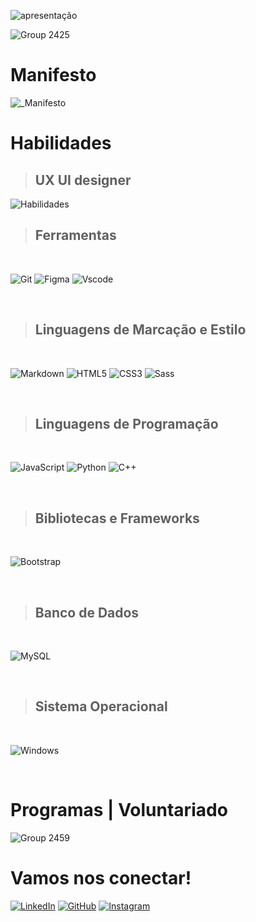 ![apresentação](https://github.com/Tarcilalves/MyForkDesafio/assets/107896645/769ce31a-afac-42ed-82cf-24d96e94459a)

![Group 2425](https://github.com/Tarcilalves/MyForkDesafio/assets/107896645/de6413a6-8039-4b04-8c83-9b958fae4611)

# Manifesto

![_Manifesto](https://github.com/Tarcilalves/MyForkDesafio/assets/107896645/3237c0ec-4acb-4716-9f9e-a0620f68f1f9)

# Habilidades

> <h2>UX UI designer</h2>
![Habilidades](https://github.com/Tarcilalves/MyForkDesafio/assets/107896645/5395d85c-4e90-4c83-ae2b-6ef15f26a6de)

> <h2>Ferramentas</h2>
<br>

![Git](https://img.shields.io/badge/GIT-E44C30?style=for-the-badge&logo=git&logoColor=white) ![Figma](https://img.shields.io/badge/Figma-696969?style=for-the-badge&logo=figma&logoColor=figma) ![Vscode](https://img.shields.io/badge/Vscode-007ACC?style=for-the-badge&logo=visual-studio-code&logoColor=white) 

<br>

> <h2>Linguagens de Marcação e Estilo</h2>
<br>

![Markdown](https://img.shields.io/badge/Markdown-000?style=for-the-badge&logo=markdown) ![HTML5](https://img.shields.io/badge/HTML5-E34F26?style=for-the-badge&logo=html5&logoColor=white) ![CSS3](https://img.shields.io/badge/CSS3-1572B6?style=for-the-badge&logo=css3&logoColor=white) ![Sass](https://img.shields.io/badge/Sass-000?style=for-the-badge&logo=sass)

<br>

> <h2>Linguagens de Programação</h2>
<br>

![JavaScript](https://img.shields.io/badge/JavaScript-F7DF1E?style=for-the-badge&logo=javascript&logoColor=black) ![Python](https://img.shields.io/badge/python-3670A0?style=for-the-badge&logo=python&logoColor=ffdd54) ![C++](https://img.shields.io/badge/C%2B%2B-00599C?style=for-the-badge&logo=c%2B%2B&logoColor=white) 


<br>

> <h2>Bibliotecas e Frameworks</h2>
<br>

![Bootstrap](https://img.shields.io/badge/-boostrap-0D1117?style=for-the-badge&logo=bootstrap&labelColor=0D1117)

<br>

> <h2>Banco de Dados</h2>
<br>

![MySQL](https://img.shields.io/badge/MySQL-00000F?style=for-the-badge&logo=mysql&logoColor=white)

<br>

> <h2>Sistema Operacional</h2>
<br>

![Windows](https://img.shields.io/badge/Windows-000?style=for-the-badge&logo=windows&logoColor=2CA5E0)

<br>

# Programas | Voluntariado

![Group 2459](https://github.com/Tarcilalves/MyForkDesafio/assets/107896645/29371add-f67e-40f8-93c3-43abf44316dd)

# Vamos nos conectar!

[![LinkedIn](https://img.shields.io/badge/LinkedIn-0077B5?style=for-the-badge&logo=linkedin&logoColor=white)](https://www.linkedin.com/in/tarcilacardosoalves/) [![GitHub](https://img.shields.io/badge/GitHub-100000?style=for-the-badge&logo=github&logoColor=white)](https://github.com/Tarcilalves) [![Instagram](https://img.shields.io/badge/-Instagram-%23E4405F?style=for-the-badge&logo=instagram&logoColor=white)](https://www.instagram.com/tarcilacardosoalves/)


